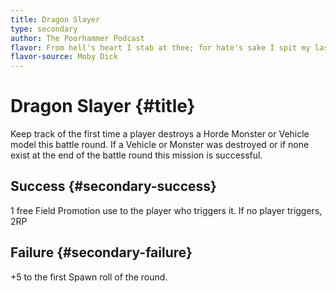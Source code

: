 ```yaml
---
title: Dragon Slayer
type: secondary
author: The Poorhammer Podcast
flavor: From hell's heart I stab at thee; for hate's sake I spit my last breath at thee. \\Ye damned whale.
flavor-source: Moby Dick
---
```


# Dragon Slayer {#title}

Keep track of the first time a player destroys a Horde Monster or Vehicle model this battle round. If a Vehicle or Monster was destroyed or if none exist at the end of the battle round this mission is successful.

## Success {#secondary-success}

1 free Field Promotion use to the player who triggers it. If no player triggers, 2RP

## Failure {#secondary-failure}

+5 to the first Spawn roll of the round.
